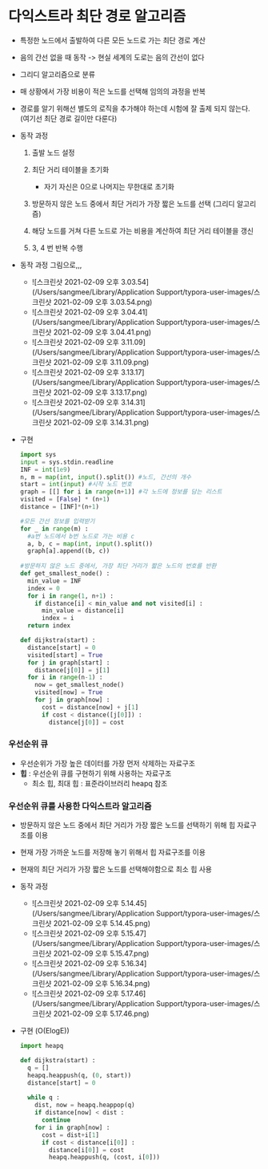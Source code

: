 # 다익스트라 최단 경로 알고리즘

- 특정한 노드에서 출발하여 다른 모든 노드로 가는 최단 경로 계산

- 음의 간선 없을 때 동작 -> 현실 세계의 도로는 음의 간선이 없다

- 그리디 알고리즘으로 분류

- 매 상황에서 가장 비용이 적은 노드를 선택해 임의의 과정을 반복

- 경로를 알기 위해선 별도의 로직을 추가해야 하는데 시험에 잘 출제 되지 않는다. (여기선 최단 경로 길이만 다룬다)

- 동작 과정

  1. 출발 노드 설정

  2. 최단 거리 테이블을 초기화
     - 자기 자신은 0으로 나머지는 무한대로 초기화

  3. 방문하지 않은 노드 중에서 최단 거리가 가장 짧은 노드를 선택 (그리디 알고리즘)

  4. 해당 노드를 거쳐 다른 노드로 가는 비용을 계산하여 최단 거리 테이블을 갱신
  5. 3, 4 번 반복 수행

- 동작 과정 그림으로,,,

  - ![스크린샷 2021-02-09 오후 3.03.54](/Users/sangmee/Library/Application Support/typora-user-images/스크린샷 2021-02-09 오후 3.03.54.png)
  - ![스크린샷 2021-02-09 오후 3.04.41](/Users/sangmee/Library/Application Support/typora-user-images/스크린샷 2021-02-09 오후 3.04.41.png)
  -  ![스크린샷 2021-02-09 오후 3.11.09](/Users/sangmee/Library/Application Support/typora-user-images/스크린샷 2021-02-09 오후 3.11.09.png)
  - ![스크린샷 2021-02-09 오후 3.13.17](/Users/sangmee/Library/Application Support/typora-user-images/스크린샷 2021-02-09 오후 3.13.17.png)
  - ![스크린샷 2021-02-09 오후 3.14.31](/Users/sangmee/Library/Application Support/typora-user-images/스크린샷 2021-02-09 오후 3.14.31.png)



- 구현

  ~~~python
  import sys
  input = sys.stdin.readline
  INF = int(1e9)
  n, m = map(int, input().split()) #노드, 간선의 개수
  start = int(input) #시작 노드 번호
  graph = [[] for i in range(n+1)] #각 노드에 정보를 담는 리스트
  visited = [False] * (n+1)
  distance = [INF]*(n+1)
  
  #모든 간선 정보를 입력받기
  for _ in range(m) :
    #a번 노드에서 b번 노드로 가는 비용 c
    a, b, c = map(int, input().split())
    graph[a].append((b, c))
    
  #방문하지 않은 노드 중에서, 가장 최단 거리가 짧은 노드의 번호를 반환
  def get_smallest_node() :
    min_value = INF
    index = 0
    for i in range(1, n+1) :
      if distance[i] < min_value and not visited[i] :
        min_value = distance[i]
        index = i
    return index
  
  def dijkstra(start) :
    distance[start] = 0
    visited[start] = True
    for j in graph[start] :
      distance[j[0]] = j[1]
    for i in range(n-1) :
      now = get_smallest_node()
      visited[now] = True
      for j in graph[now] :
        cost = distance[now] + j[1]
        if cost < distance([j[0]]) :
          distance[j[0]] = cost
  ~~~



### 우선순위 큐

- 우선순위가 가장 높은 데이터를 가장 먼저 삭제하는 자료구조
- **힙** : 우선순위 큐를 구현하기 위해 사용하는 자료구조
  - 최소 힙, 최대  힙 : 표준라이브러리 heapq 참조



### 우선순위 큐를 사용한 다익스트라 알고리즘

- 방문하지 않은 노드 중에서 최단 거리가 가장 짧은 노드를 선택하기 위해 힙 자료구조를 이용

- 현재 가장 가까운 노드를 저장해 놓기 위해서 힙 자료구조를 이용

- 현재의 최단 거리가 가장 짧은 노드를 선택해야함으로 최소 힙 사용

- 동작 과정

  - ![스크린샷 2021-02-09 오후 5.14.45](/Users/sangmee/Library/Application Support/typora-user-images/스크린샷 2021-02-09 오후 5.14.45.png)
  - ![스크린샷 2021-02-09 오후 5.15.47](/Users/sangmee/Library/Application Support/typora-user-images/스크린샷 2021-02-09 오후 5.15.47.png)
  - ![스크린샷 2021-02-09 오후 5.16.34](/Users/sangmee/Library/Application Support/typora-user-images/스크린샷 2021-02-09 오후 5.16.34.png)
  - ![스크린샷 2021-02-09 오후 5.17.46](/Users/sangmee/Library/Application Support/typora-user-images/스크린샷 2021-02-09 오후 5.17.46.png)

- 구현 (O(ElogE))

  ~~~python
  import heapq
  
  def dijkstra(start) :
    q = []
    heapq.heappush(q, (0, start))
    distance[start] = 0
    
    while q :
      dist, now = heapq.heappop(q)
      if distance[now] < dist :
        continue
      for i in graph[now] :
        cost = dist+i[1]
        if cost < distance[i[0]] :
          distance[i[0]] = cost
          heapq.heappush(q, (cost, i[0]))
    
  ~~~

  

